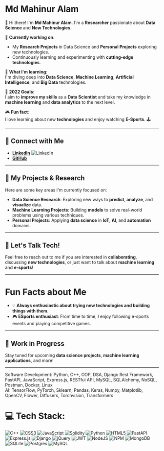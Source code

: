 # Md Mahinur Alam

👋 Hi there! I'm **Md Mahinur Alam**. I'm a **Researcher** passionate about **Data Science** and **New Technologies**.

🚀 **Currently working on:**
- My **Research Projects** in Data Science and **Personal Projects** exploring new technologies.  
- Continuously learning and experimenting with **cutting-edge technologies**.

🌱 **What I'm learning**:  
I'm diving deep into **Data Science**, **Machine Learning**, **Artificial Intelligence**, and **Big Data** technologies.

🎯 **2022 Goals**:  
I aim to **improve my skills** as a **Data Scientist** and take my knowledge in **machine learning** and **data analytics** to the next level.

🎮 **Fun fact**:  
I love learning about new **technologies** and enjoy watching **E-Sports**. 🕹️

---

## 🤝 Connect with Me

- [**LinkedIn**](https://www.linkedin.com/in/mahinur-alam/) ![LinkedIn](https://img.shields.io/badge/LinkedIn-%230077B5?style=flat&logo=linkedin&logoColor=white)
- [**GitHub**](https://github.com/your-github-profile)

---

## 🚀 My Projects & Research

Here are some key areas I'm currently focused on:

- **Data Science Research**: Exploring new ways to **predict**, **analyze**, and **visualize** data.
- **Machine Learning Projects**: Building **models** to solve real-world problems using various techniques.
- **Personal Projects**: Applying **data science** in **IoT**, **AI**, and **automation** domains.

---

## 💬 Let's Talk Tech!

Feel free to reach out to me if you are interested in **collaborating**, discussing **new technologies**, or just want to talk about **machine learning** and **e-sports**!

---

# Fun Facts about Me

- 💡 **Always enthusiastic about trying new technologies and building things with them**.
- 🎮 **ESports enthusiast**: From time to time, I enjoy following e-sports events and playing competitive games.

---

## 🚧 Work in Progress

Stay tuned for upcoming **data science projects**, **machine learning applications**, and more!

---


Software Development: Python, C++, OOP, DSA, Django Rest Framework, FastAPI, JavaScript, Express.js, RESTful API, MySQL, SQLAlchemy, NoSQL, Postman, Docker, Linux <br>
AI: TensorFlow, PyTorch, Sklearn, Pandas, Keras, Numpy, Matplotlib, OpenCV, Flower, Diffusers, Torchvision, Transformers <br>


<!-- 
## 🌐 Socials:
[![Discord](https://img.shields.io/badge/Discord-%237289DA.svg?logo=discord&logoColor=white)](https://discord.gg/Mahinur) [![Facebook](https://img.shields.io/badge/Facebook-%231877F2.svg?logo=Facebook&logoColor=white)](https://facebook.com/Mahinur Alam) [![LinkedIn](https://img.shields.io/badge/LinkedIn-%230077B5.svg?logo=linkedin&logoColor=white)](https://linkedin.com/in/Md. Mahinur Alam) [![Twitter](https://img.shields.io/badge/Twitter-%231DA1F2.svg?logo=Twitter&logoColor=white)](https://twitter.com/Mahinur Alam) 
-->

# 💻 Tech Stack:
![C++](https://img.shields.io/badge/c++-%2300599C.svg?style=flat&logo=c%2B%2B&logoColor=white) ![CSS3](https://img.shields.io/badge/css3-%231572B6.svg?style=flat&logo=css3&logoColor=white) ![JavaScript](https://img.shields.io/badge/javascript-%23323330.svg?style=flat&logo=javascript&logoColor=%23F7DF1E) ![Solidity](https://img.shields.io/badge/Solidity-%23363636.svg?style=flat&logo=solidity&logoColor=white) ![Python](https://img.shields.io/badge/python-3670A0?style=flat&logo=python&logoColor=ffdd54) ![HTML5](https://img.shields.io/badge/html5-%23E34F26.svg?style=flat&logo=html5&logoColor=white) ![FastAPI](https://img.shields.io/badge/FastAPI-005571?style=flat&logo=fastapi) ![Express.js](https://img.shields.io/badge/express.js-%23404d59.svg?style=flat&logo=express&logoColor=%2361DAFB) ![Django](https://img.shields.io/badge/django-%23092E20.svg?style=flat&logo=django&logoColor=white) ![jQuery](https://img.shields.io/badge/jquery-%230769AD.svg?style=flat&logo=jquery&logoColor=white) ![JWT](https://img.shields.io/badge/JWT-black?style=flat&logo=JSON%20web%20tokens) ![NodeJS](https://img.shields.io/badge/node.js-6DA55F?style=flat&logo=node.js&logoColor=white) ![NPM](https://img.shields.io/badge/NPM-%23000000.svg?style=flat&logo=npm&logoColor=white) ![MongoDB](https://img.shields.io/badge/MongoDB-%234ea94b.svg?style=flat&logo=mongodb&logoColor=white) ![SQLite](https://img.shields.io/badge/sqlite-%2307405e.svg?style=flat&logo=sqlite&logoColor=white) ![Postgres](https://img.shields.io/badge/postgres-%23316192.svg?style=flat&logo=postgresql&logoColor=white) ![MySQL](https://img.shields.io/badge/mysql-%2300f.svg?style=flat&logo=mysql&logoColor=white) <!--  ![Pandas](https://img.shields.io/badge/pandas-%23150458.svg?style=flat&logo=pandas&logoColor=white) ![NumPy](https://img.shields.io/badge/numpy-%23013243.svg?style=flat&logo=numpy&logoColor=white) ![PyTorch](https://img.shields.io/badge/PyTorch-%23EE4C2C.svg?style=flat&logo=PyTorch&logoColor=white) -->
<!-- 
# 📊 GitHub Stats:
![](https://github-readme-stats.vercel.app/api?username=mahinuralam&theme=dark&hide_border=false&include_all_commits=true&count_private=true)<br/>
![](https://github-readme-streak-stats.herokuapp.com/?user=mahinuralam&theme=dark&hide_border=false)<br/>
![](https://github-readme-stats.vercel.app/api/top-langs/?username=mahinuralam&theme=dark&hide_border=false&include_all_commits=true&count_private=true&layout=compact)
-->
<!-- 
## 🐦 Latest Tweet
[![](https://gtce.itsvg.in/api?username=Mahinur Alam)](https://github.com/VishwaGauravIn/github-twitter-card-embed)
-->


<!-- 
---
[![](https://visitcount.itsvg.in/api?id=mahinuralam&icon=5&color=0)](https://visitcount.itsvg.in)

Proudly created with GPRM ( https://gprm.itsvg.in ) -->
